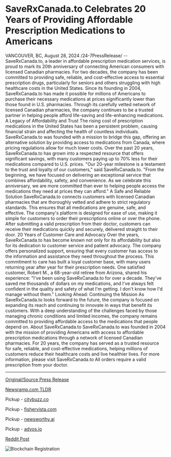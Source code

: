# SaveRxCanada.to Celebrates 20 Years of Providing Affordable Prescription Medications to Americans

VANCOUVER, BC, August 28, 2024 /24-7PressRelease/ -- SaveRxCanada.to, a leader in affordable prescription medication services, is proud to mark its 20th anniversary of connecting American consumers with licensed Canadian pharmacies. For two decades, the company has been committed to providing safe, reliable, and cost-effective access to essential prescription drugs, particularly for seniors and others struggling with high healthcare costs in the United States.  Since its founding in 2004, SaveRxCanada.to has made it possible for millions of Americans to purchase their necessary medications at prices significantly lower than those found in U.S. pharmacies. Through its carefully vetted network of licensed Canadian pharmacies, the company continues to be a trusted partner in helping people afford life-saving and life-enhancing medications.  A Legacy of Affordability and Trust The rising cost of prescription medications in the United States has been a persistent problem, causing financial strain and affecting the health of countless individuals. SaveRxCanada.to was founded with a mission to bridge this gap, offering an alternative solution by providing access to medications from Canada, where pricing regulations allow for much lower costs. Over the past 20 years, SaveRxCanada.to has grown into a respected resource that offers significant savings, with many customers paying up to 70% less for their medications compared to U.S. prices.  "Our 20-year milestone is a testament to the trust and loyalty of our customers," said SaveRxCanada.to. "From the beginning, we have focused on delivering an exceptional service that combines affordability, safety, and convenience. As we celebrate this anniversary, we are more committed than ever to helping people access the medications they need at prices they can afford."  A Safe and Reliable Solution SaveRxCanada.to connects customers with licensed Canadian pharmacies that are thoroughly vetted and adhere to strict regulatory standards. This ensures that all medications are genuine, safe, and effective. The company's platform is designed for ease of use, making it simple for customers to order their prescriptions online or over the phone. After submitting a valid prescription from their doctor, customers can receive their medications quickly and securely, delivered straight to their door.  20 Years of Customer Care and Advocacy Over the years, SaveRxCanada.to has become known not only for its affordability but also for its dedication to customer service and patient advocacy. The company offers personalized support, ensuring that every customer has access to the information and assistance they need throughout the process. This commitment to care has built a loyal customer base, with many users returning year after year for their prescription needs.  One satisfied customer, Robert M., a 68-year-old retiree from Arizona, shared his experience: "I've been using SaveRxCanada.to for over a decade. They've saved me thousands of dollars on my medications, and I've always felt confident in the quality and safety of what I'm getting. I don't know how I'd manage without them."  Looking Ahead: Continuing the Mission As SaveRxCanada.to looks forward to the future, the company is focused on expanding its reach and continuing to innovate in ways that benefit its customers. With a deep understanding of the challenges faced by those managing chronic conditions and limited incomes, the company remains committed to providing affordable access to the medications that people depend on.  About SaveRxCanada.to SaveRxCanada.to was founded in 2004 with the mission of providing Americans with access to affordable prescription medications through a network of licensed Canadian pharmacies. For 20 years, the company has served as a trusted resource for safe, reliable, and cost-effective medications, helping millions of customers reduce their healthcare costs and live healthier lives.  For more information, please visit SaveRxCanada.to  All orders require a valid prescription from your doctor. 

---

[Original/Source Press Release](https://www.24-7pressrelease.com/press-release/513754/saverxcanadato-celebrates-20-years-of-providing-affordable-prescription-medications-to-americans)
                    

[Newsramp.com TLDR](https://newsramp.com/curated-news/saverxcanada-to-celebrates-20-years-of-affordable-medication-access-for-americans/c561a1f105b2779142957f4b692962d0) 


Pickup - [citybuzz.co](https://citybuzz.co/2024/08/28/saverxcanada-to-marks-two-decades-of-providing-affordable-medications-to-americans)

Pickup - [fishervista.com](https://fishervista.com/en/saverxcanada-to-celebrates-20-years-of-affordable-prescription-medications-for-americans/20246318)

Pickup - [newsworthy.ai](https://newsworthy.ai/curated/saverxcanada-to-marks-two-decades-of-affordable-medication-access-for-americans/20246318)

Pickup - [advos.io](https://advos.io/en/saverxcanada-to-celebrates-20-years-of-affordable-prescription-medications-for-americans/20246318)
 



[Reddit Post](https://www.reddit.com/r/Business_NewsRamp/comments/1f38968/saverxcanadato_celebrates_20_years_of_affordable/) 



![Blockchain Registration](https://cdn.newsramp.app/24-7PressRelease/qrcode/248/28/cornfvp1.webp)